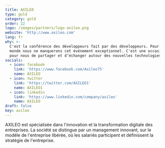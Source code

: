 ```yaml
---
title: AXILEO
type: gold
category: gold
order: 22
logo: /images/partners/logo-axileo.png
website: 'http://www.axileo.com'
lang: fr
why: >-
  C'est la conférence des développeurs fait par des développeurs. Pour rien au
  monde nous ne manquerons cet événement exceptionnel. C'est une occasion unique
  pour nous de partager et d’échanger autour des nouvelles technologies.
socials:
  - icon: facebook
    link: 'https://www.facebook.com/Axileo75'
    name: AXILEO
  - icon: twitter
    link: 'https://twitter.com/AXILEO1'
    name: AXILEO1
  - icon: linkedin
    link: 'https://www.linkedin.com/company/axileo'
    name: AXILEO
draft: false
key: axileo
---
```

AXILEO est spécialisée dans l'innovation et la transformation digitale des entreprises. La société se distingue par un management innovant, sur le modèle de l'entreprise libérée, où les salariés participent et définissent la stratégie de l'entreprise. 
